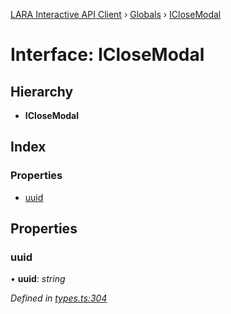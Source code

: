 [LARA Interactive API Client](../README.md) › [Globals](../globals.md) › [ICloseModal](iclosemodal.md)

# Interface: ICloseModal

## Hierarchy

* **ICloseModal**

## Index

### Properties

* [uuid](iclosemodal.md#uuid)

## Properties

###  uuid

• **uuid**: *string*

*Defined in [types.ts:304](../../../lara-typescript/src/interactive-api-client/types.ts#L304)*
